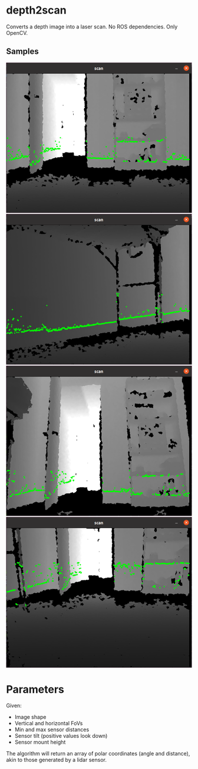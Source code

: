 # depth2scan

Converts a depth image into a laser scan. No ROS dependencies. Only OpenCV.

## Samples
<p align="center">   
<img src=screenshots/0_tilt.png>
<img src=screenshots/0_tilt_table.png>
<img src=screenshots/10_tilt.png>
<img src=screenshots/negative_10_tilt.png>
</p>

# Parameters
Given:
- Image shape
- Vertical and horizontal FoVs
- Min and max sensor distances
- Sensor tilt (positive values look down)
- Sensor mount height

The algorithm will return an array of polar coordinates (angle and distance), akin to those
generated by a lidar sensor.
